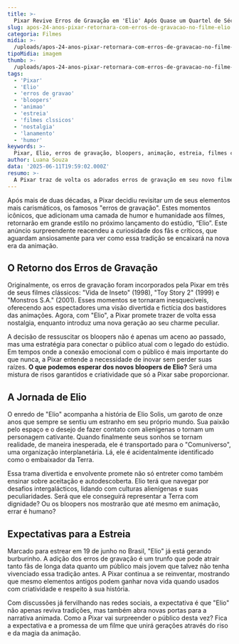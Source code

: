 ```yaml
---
title: >-
  Pixar Revive Erros de Gravação em 'Elio' Após Quase um Quartel de Século
slug: apos-24-anos-pixar-retornara-com-erros-de-gravacao-no-filme-elio
categoria: Filmes
midia: >-
  /uploads/apos-24-anos-pixar-retornara-com-erros-de-gravacao-no-filme-elio-thumb.jpg
tipoMidia: imagem
thumb: >-
  /uploads/apos-24-anos-pixar-retornara-com-erros-de-gravacao-no-filme-elio-thumb.jpg
tags:
  - 'Pixar'
  - 'Elio'
  - 'erros de gravao'
  - 'bloopers'
  - 'animao'
  - 'estreia'
  - 'filmes clssicos'
  - 'nostalgia'
  - 'lanamento'
  - 'humor'
keywords: >-
  Pixar, Elio, erros de gravação, bloopers, animação, estreia, filmes clássicos, nostalgia, lançamento, humor
author: Luana Souza
data: '2025-06-11T19:59:02.000Z'
resumo: >-
  A Pixar traz de volta os adorados erros de gravação em seu novo filme 'Elio', após 24 anos sem utilizá-los. A expectativa é que essa adição nostálgica cative tanto novos quanto antigos fãs.
---
```


Após mais de duas décadas, a Pixar decidiu revisitar um de seus elementos mais carismáticos, os famosos "erros de gravação". Estes momentos icônicos, que adicionam uma camada de humor e humanidade aos filmes, retornarão em grande estilo no próximo lançamento do estúdio, “Elio”. Este anúncio surpreendente reacendeu a curiosidade dos fãs e críticos, que aguardam ansiosamente para ver como essa tradição se encaixará na nova era da animação.

## O Retorno dos Erros de Gravação
Originalmente, os erros de gravação foram incorporados pela Pixar em três de seus filmes clássicos: "Vida de Inseto" (1998), "Toy Story 2" (1999) e "Monstros S.A." (2001). Esses momentos se tornaram inesquecíveis, oferecendo aos espectadores uma visão divertida e fictícia dos bastidores das animações. Agora, com "Elio", a Pixar promete trazer de volta essa nostalgia, enquanto introduz uma nova geração ao seu charme peculiar.

A decisão de ressuscitar os bloopers não é apenas um aceno ao passado, mas uma estratégia para conectar o público atual com o legado do estúdio. Em tempos onde a conexão emocional com o público é mais importante do que nunca, a Pixar entende a necessidade de inovar sem perder suas raízes. **O que podemos esperar dos novos bloopers de Elio?** Será uma mistura de risos garantidos e criatividade que só a Pixar sabe proporcionar.

## A Jornada de Elio
O enredo de "Elio" acompanha a história de Elio Solis, um garoto de onze anos que sempre se sentiu um estranho em seu próprio mundo. Sua paixão pelo espaço e o desejo de fazer contato com alienígenas o tornam um personagem cativante. Quando finalmente seus sonhos se tornam realidade, de maneira inesperada, ele é transportado para o "Comuniverso", uma organização interplanetária. Lá, ele é acidentalmente identificado como o embaixador da Terra.

Essa trama divertida e envolvente promete não só entreter como também ensinar sobre aceitação e autodescoberta. Elio terá que navegar por desafios intergalácticos, lidando com culturas alienígenas e suas peculiaridades. Será que ele conseguirá representar a Terra com dignidade? Ou os bloopers nos mostrarão que até mesmo em animação, errar é humano?

## Expectativas para a Estreia
Marcado para estrear em 19 de junho no Brasil, "Elio" já está gerando burburinho. A adição dos erros de gravação é um trunfo que pode atrair tanto fãs de longa data quanto um público mais jovem que talvez não tenha vivenciado essa tradição antes. A Pixar continua a se reinventar, mostrando que mesmo elementos antigos podem ganhar nova vida quando usados com criatividade e respeito à sua história.

Com discussões já fervilhando nas redes sociais, a expectativa é que "Elio" não apenas reviva tradições, mas também abra novas portas para a narrativa animada. Como a Pixar vai surpreender o público desta vez? Fica a expectativa e a promessa de um filme que unirá gerações através do riso e da magia da animação.